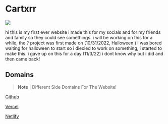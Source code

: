 # Cartxrr
<img src="https://socialify.git.ci/Cartxrr/cartxrr.github.io/image?font=Inter&forks=1&issues=1&language=1&logo=https%3A%2F%2Favatars.githubusercontent.com%2Fu%2F116686230%3Fv%3D4&name=1&pattern=Signal&pulls=1&stargazers=1&theme=Dark"/>

hi this is my first ever website i made this for my socials and for my friends and family so they could see somethings. i will be working on this for a while, the ?  project was first made on (10/31/2022, Halloween.) i was bored waiting for halloween to start so i diecied to work on something, i started to make this. i gave up on this for a day (11/3/22) i dont know why but i did and then came back!

## Domains 
> **Note**
> | Different Side Domains For The Website!

[Github](https://cartxrr.github.io)

[Vercel](https://cartxrr.vercel.app)

[Netlify](https://cartxrr.netlify.app)


